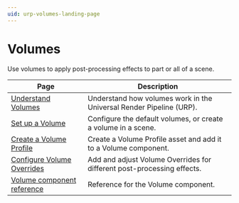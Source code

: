 ```yaml
---
uid: urp-volumes-landing-page
---
```

# Volumes

Use volumes to apply post-processing effects to part or all of a scene.

| Page | Description |
| - | - |
| [Understand Volumes](Volumes.md) | Understand how volumes work in the Universal Render Pipeline (URP). |
| [Set up a Volume](set-up-a-volume.md) | Configure the default volumes, or create a volume in a scene. |
| [Create a Volume Profile](Volume-Profile.md) | Create a Volume Profile asset and add it to a Volume component. |
| [Configure Volume Overrides](VolumeOverrides.md) | Add and adjust Volume Overrides for different post-processing effects. |
| [Volume component reference](volume-component-reference.md) | Reference for the Volume component. |
